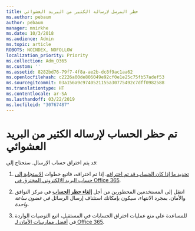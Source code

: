 ```yaml
---
title: حظر المرسل لإرساله الكثير من البريد العشوائي
ms.author: pebaum
author: pebaum
manager: mnirkhe
ms.date: 10/3/2018
ms.audience: Admin
ms.topic: article
ROBOTS: NOINDEX, NOFOLLOW
localization_priority: Priority
ms.collection: Adm_O365
ms.custom: ''
ms.assetid: 8282bd76-79f7-4f8a-ae2b-dc8f9ac1aa62
ms.openlocfilehash: c2226a00de806049e92cf0e1e25c75fb57adef53
ms.sourcegitcommit: 03a156a9c9740521155a30775492c7dff0982588
ms.translationtype: HT
ms.contentlocale: ar-SA
ms.lasthandoff: 03/22/2019
ms.locfileid: "30767487"
---
```

# <a name="account-is-blocked-for-sending-too-much-spam"></a>تم حظر الحساب لإرساله الكثير من البريد العشوائي

قد يتم اختراق حساب الإرسال. ستحتاج إلى:
  
1. [تحديد ما إذا كان الحساب قد تم اختراقه](https://support.microsoft.com/help/2551603/how-to-determine-whether-your-office-365-account-has-been-compromised). إذا تم اختراقه، فاتبع خطوات [الاستجابة إلى حساب البريد الإلكتروني المخترق في Office 365](https://docs.microsoft.com/office365/securitycompliance/responding-to-a-compromised-email-account).
    
2. انتقل إلى المستخدمين المحظورين من أجل **[إلغاء حظر الحساب](https://protection.office.com/?hash=/restrictedusers)** في مركز التوافق والأمان. بمجرد الانتهاء، سيكون بإمكانك استئناف إرسال الرسائل *في غضون ساعة واحدة*. 
    
3. للمساعدة على منع عمليات اختراق الحسابات في المستقبل، اتبع التوصيات الواردة في [أفضل ممارسات الأمان لـ Office 365](https://support.office.com/article/9295e396-e53d-49b9-ae9b-0b5828cdedc3.aspx).
  

